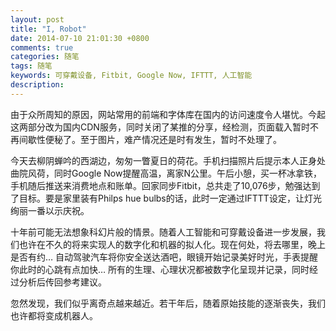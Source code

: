 ```yaml
---
layout: post
title: "I, Robot"
date: 2014-07-10 21:01:30 +0800
comments: true
categories: 随笔
tags: 随笔
keywords: 可穿戴设备, Fitbit, Google Now, IFTTT, 人工智能
description: 
---
```

由于众所周知的原因，网站常用的前端和字体库在国内的访问速度令人堪忧。今起这两部分改为国内CDN服务，同时关闭了某推的分享，经检测，页面载入暂时不再间歇性便秘了。至于图片，难产情况还是时有发生，暂时不处理了。

今天去柳阴蝉吟的西湖边，匆匆一瞥夏日的荷花。手机扫描照片后提示本人正身处曲院风荷，同时Google Now提醒高温，离家N公里。午后小憩，买一杯冰拿铁，手机随后推送来消费地点和账单。回家同步Fitbit，总共走了10,076步，勉强达到了目标。要是家里装有Philps hue bulbs的话，此时一定通过IFTTT设定，让灯光绚丽一番以示庆祝。

<!-- more -->

十年前可能无法想象科幻片般的情景。随着人工智能和可穿戴设备进一步发展，我们也许在不久的将来实现人的数字化和机器的拟人化。现在何处，将去哪里，晚上是否有约… 自动驾驶汽车将你安全送达酒吧，眼镜开始记录美好时光，手表提醒你此时的心跳有点加快… 所有的生理、心理状况都被数字化呈现并记录，同时经过分析后传回参考建议。

忽然发现，我们似乎离奇点越来越近。若干年后，随着原始技能的逐渐丧失，我们也许都将变成机器人。



